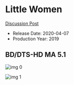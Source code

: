 # Little Women

[Discussion Post](https://www.avsforum.com/threads/bass-eq-for-filtered-movies.2995212/post-59429764)

* Release Date: 2020-04-07
* Production Year: 2019

## BD/DTS-HD MA 5.1

![img 0](https://i.imgur.com/6XGLPMR.jpg)

![img 1](https://i.imgur.com/gqicKPW.png)

